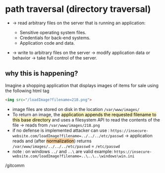 # path traversal (directory traversal)

- -> read arbitrary files on the server that is running an application:
	- Sensitive operating system files.
	- Credentials for back-end systems.
	- Application code and data.

- -> write to arbitrary files on the server -> modify application data or behavior -> take full control of the server.

## why this is happening?

Imagine a shopping application that displays images of items for sale using the following html tag

```html
<img src="/loadImage?filename=218.png">
```

- image files are stored on disk in the location `/var/www/images/`
- To return an image, the <mark style="background: #FFF3A3A6;">application appends the requested filename to this base directory</mark> and uses a filesystem API to read the contents of the file -> reads from `/var/www/images/218.png`
- if no defense is implemented attacker can use : `https://insecure-website.com/loadImage?filename=../../../etc/passwd` -> application reads and (after <mark style="background: #FFB86CA6;">normalization</mark>) returns  `/var/www/images/../../../etc/passwd` = `/etc/passwd`
- note : on windows `../` and `..\` are valid example: `https://insecure-website.com/loadImage?filename=..\..\..\windows\win.ini`

/gitcomm